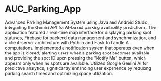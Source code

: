 # AUC_Parking_App

Advanced Parking Management System using Java and Android Studio, integrating the Gemini API for AI-based parking availability predictions. The application featured a real-time map interface for displaying parking spot statuses, Firebase for backend data management and synchronization, and a client-server architecture with Python and Flask to handle AI computations. Implemented a notification system that operates even when the app is closed, alerting users when a parking spot becomes available and providing the spot ID upon pressing the "Notify Me" button, which appears only when no spots are available. Utilized Google Gemini AI for predictive analytics, significantly enhancing user experience by reducing parking search times and optimizing space utilization.

